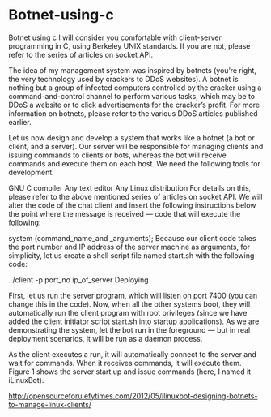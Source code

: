 # Botnet-using-c
Botnet using c
I will consider you comfortable with client-server programming in C, using Berkeley UNIX standards. If you are not, please refer to the series of articles on socket API.

The idea of my management system was inspired by botnets (you’re right, the very technology used by crackers to DDoS websites). A botnet is nothing but a group of infected computers controlled by the cracker using a command-and-control channel to perform various tasks, which may be to DDoS a website or to click advertisements for the cracker’s profit. For more information on botnets, please refer to the various DDoS articles published earlier.

Let us now design and develop a system that works like a botnet (a bot or client, and a server). Our server will be responsible for managing clients and issuing commands to clients or bots, whereas the bot will receive commands and execute them on each host. We need the following tools for development:

GNU C compiler
Any text editor
Any Linux distribution
For details on this, please refer to the above mentioned series of articles on socket API. We will alter the code of the chat client and insert the following instructions below the point where the message is received — code that will execute the following:

system (command_name_and _arguments);
Because our client code takes the port number and IP address of the server machine as arguments, for simplicity, let us create a shell script file named start.sh with the following code:

. /client -p port_no ip_of_server
Deploying

First, let us run the server program, which will listen on port 7400 (you can change this in the code). Now, when all the other systems boot, they will automatically run the client program with root privileges (since we have added the client initiator script start.sh into startup applications). As we are demonstrating the system, let the bot run in the foreground — but in real deployment scenarios, it will be run as a daemon process.

As the client executes a run, it will automatically connect to the server and wait for commands. When it receives commands, it will execute them. Figure 1 shows the server start up and issue commands (here, I named it iLinuxBot).

http://opensourceforu.efytimes.com/2012/05/ilinuxbot-designing-botnets-to-manage-linux-clients/
